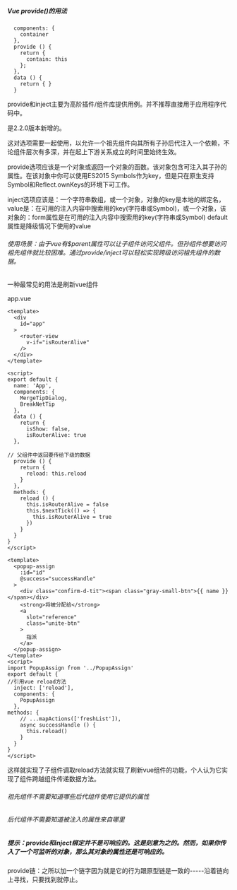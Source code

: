 ##### Vue provide()的用法

```
  components: {
    container
  },
  provide () {
    return {
      contain: this
    };
  },
  data () {
    return { }
  }
```

provide和inject主要为高阶插件/组件库提供用例。并不推荐直接用于应用程序代码中。

是2.2.0版本新增的。

这对选项需要一起使用，以允许一个祖先组件向其所有子孙后代注入一个依赖，不论组件层次有多深，并在起上下游关系成立的时间里始终生效。

provide选项应该是一个对象或返回一个对象的函数。该对象包含可注入其子孙的属性。在该对象中你可以使用ES2015 Symbols作为key，但是只在原生支持Symbol和Reflect.ownKeys的环境下可工作。

inject选项应该是：一个字符串数组，或一个对象，对象的key是本地的绑定名，value是：在可用的注入内容中搜索用的key(字符串或Symbol)，或一个对象，该对象的：form属性是在可用的注入内容中搜索用的key(字符串或Symbol)  default属性是降级情况下使用的value

###### 使用场景：由于vue有$parent属性可以让子组件访问父组件。但孙组件想要访问祖先组件就比较困难。通过provide/inject可以轻松实现跨级访问祖先组件的数据。

一种最常见的用法是刷新vue组件

app.vue

```
<template>
  <div
    id="app"
  >
    <router-view
      v-if="isRouterAlive"
    />
  </div>
</template>

<script>
export default {
  name: 'App',
  components: {
    MergeTipDialog,
    BreakNetTip
  },
  data () {
    return {
      isShow: false,
      isRouterAlive: true
  },

// 父组件中返回要传给下级的数据
  provide () {
    return {
      reload: this.reload
    }
  },
  methods: {
    reload () {
      this.isRouterAlive = false
      this.$nextTick(() => {
        this.isRouterAlive = true
      })
    }
  }
}
</script>
```

```
<template>
  <popup-assign
    :id="id"
    @success="successHandle"
  >
    <div class="confirm-d-tit"><span class="gray-small-btn">{{ name }}</span></div>
    <strong>将被分配给</strong>
    <a
      slot="reference"
      class="unite-btn"
    >
      指派
    </a>
  </popup-assign>
</template>
<script>
import PopupAssign from '../PopupAssign'
export default {
//引用vue reload方法
  inject: ['reload'],
  components: {
    PopupAssign
  },
methods: {
    // ...mapActions(['freshList']),
    async successHandle () {
      this.reload()
    }
  }
}
</script>
```

这样就实现了子组件调取reload方法就实现了刷新vue组件的功能，个人认为它实现了组件跨越组件传递数据方法。

###### 祖先组件不需要知道哪些后代组件使用它提供的属性

###### 后代组件不需要知道被注入的属性来自哪里

##### 提示：provide和inject绑定并不是可响应的。这是刻意为之的。然而，如果你传入了一个可监听的对象，那么其对象的属性还是可响应的。

provide链：之所以加一个链字因为就是它的行为跟原型链是一致的-----沿着链向上寻找，只要找到就停止。